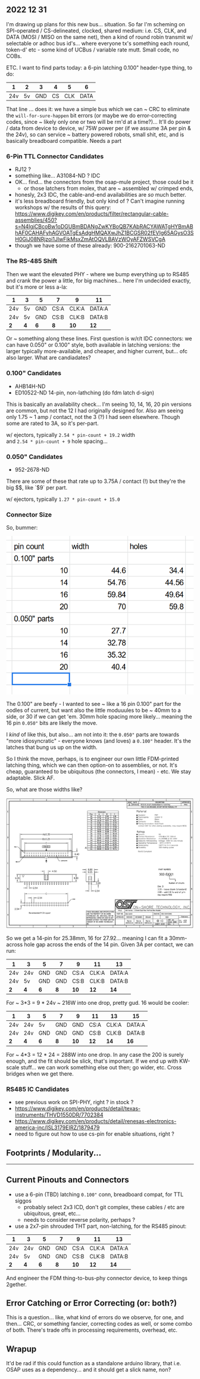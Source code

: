 ## 2022 12 31 

I'm drawing up plans for this new bus... situation. So far I'm scheming on SPI-operated / CS-delineated, clocked, shared medium: i.e. CS, CLK, and DATA (MOSI / MISO on the same net), then a kind of round robin transmit w/ selectable or adhoc bus id's... where everyone tx's something each round, token-d' etc - some kind of UCBus / variable rate mutt. Small code, no COBs.

ETC. I want to find parts today: a 6-pin latching 0.100" header-type thing, to do:

| 1 | 2 | 3 | 4 | 5 | 6 |
| --- | --- | --- | --- | --- | --- |
| 24v | 5v | GND | CS | CLK | DATA | 

That line ... does it: we have a simple bus which we can ~ CRC to eliminate the `will-for-sure-happen` bit errors (or maybe we do error-correcting codes, since ~ likely only one or two will be rm'd at a time?)... It'll do power / data from device to device, w/ 75W power per (if we assume 3A per pin & the 24v), so can service ~ battery powered robots, small shit, etc, and is basically breadboard compatible. Needs a part

### 6-Pin TTL Connector Candidates

- RJ12 ?
- something like... A31084-ND ? IDC 
- OK... find... the connectors from the osap-mule project, those could be it
  - or those latchers from molex, that are ~ assembled w/ crimped ends,
- honesly, 2x3 IDC, the cable-and-end availabilities are *so* much better. 
- it's less breadboard friendly, but only kind of ? Can't imagine running workshops w/ the results of this query: https://www.digikey.com/en/products/filter/rectangular-cable-assemblies/450?s=N4IgjCBcoBw1oDGUBmBDANgZwKYBoQB7KAbRACYAWATgHYBmABhAF0CAHAFyhAGVOATgEsAdgHMQAXwJhZ1BCGSR02fEVIg65AGysO3SH0GiJ08NRjzoi1JlwFikMsxZmAtOQVLBAVzWOyAFZWSVCgA
- though we have some of these already: 900-2162701063-ND 

### The RS-485 Shift 

Then we want the elevated PHY - where we bump everything up to RS485 and crank the power a little, for big machines... here I'm undecided exactly, but it's more or less a-la:

| 1 | 3 | 5 | 7 | 9 | 11 |
| --- | --- | --- | --- | --- | --- |
| 24v | 5v | GND | CS:A | CLK:A | DATA:A | 
| 24v | 5v | GND | CS:B | CLK:B | DATA:B |
| **2** | **4** | **6** | **8** | **10** | **12** |

Or ~ something along these lines. First question is w/r/t IDC connectors: we can have 0.050" or 0.100" style, both available in latching versions: the larger typically more-available, and cheaper, and higher current, but... ofc also larger. What are candiadates?

### 0.100" Candidates 

- AHB14H-ND 
- ED10522-ND 14-pin, non-lathching (do fdm latch d-sign)

This is basically an availability check... I'm seeing 10, 14, 16, 20 pin versions are common, but not the 12 I had originally designed for. Also am seeing only 1.75 ~ 1 amp / contact, not the 3 (?) I had seen elsewhere. Though some are rated to 3A, so it's per-part. 

w/ ejectors, typically `2.54 * pin-count + 19.2` width  
and `2.54 * pin-count + 9` hole spacing... 

### 0.050" Candidates

- 952-2678-ND 

There are some of these that rate up to 3.75A / contact (!) but they're the big $$, like `$9` per part. 

w/ ejectors, typically `1.27 * pin-count + 15.0`

### Connector Size

So, bummer:

![sizes](images/2022-12-31_conn-parts-sizes.png)

The 0.100" are beefy - I wanted to see ~ like a 16 pin 0.100" part for the oodles of current, but want also the little moduuules to be ~ 40mm to a side, or 30 if we can get 'em. 30mm hole spacing more likely... meaning the 16 pin `0.050"` bits are likely the move. 

I *kind* of like this, but also... am not into it: the `0.050"` parts are towards "more idiosyncratic" - everyone knows (and loves) a `0.100"` header. It's the latches that bung us up on the width.

So I think the move, perhaps, is to engineer our own little FDM-printed latching thing, which we can then option-on to assemblies, or not. It's cheap, guaranteed to be ubiquitous (the connectors, I mean) - etc. We stay adaptable. Slick AF. 

So, what are those widths like?

![wdths](images/2022-12-31_conn-nolatch-size.png)

So we get a 14-pin for 25.38mm, 16 for 27.92... meaning I can fit a 30mm-across hole gap across the ends of the 14 pin. Given 3A per contact, we can run:

| 1 | 3 | 5 | 7 | 9 | 11 | 13 |
| --- | --- | --- | --- | --- | --- | --- |
| 24v | 24v | GND | GND | CS:A | CLK:A | DATA:A | 
| 24v | 5v | GND | GND | CS:B | CLK:B | DATA:B |
| **2** | **4** | **6** | **8** | **10** | **12** | **14** |

For ~ 3*3 = 9 * 24v ~ 216W into one drop, pretty gud. 16 would be cooler:

| 1 | 3 | 5 | 7 | 9 | 11 | 13 | 15 |
| --- | --- | --- | --- | --- | --- | --- | --- |
| 24v | 24v | 5v | GND | GND | CS:A | CLK:A | DATA:A | 
| 24v | 24v | GND | GND | GND | CS:B | CLK:B | DATA:B |
| **2** | **4** | **6** | **8** | **10** | **12** | **14** | **16** |

For ~ 4*3 = 12 * 24 = 288W into one drop. In any case the 200 is surely enough, and the fit should be slick, that's important. If we end up with KW-scale stuff... we can work something else out then; go wider, etc. Cross bridges when we get there. 

### RS485 IC Candidates 

- see previous work on SPI-PHY, right ? in stock ? 
- https://www.digikey.com/en/products/detail/texas-instruments/THVD1550DR/7702384 
- https://www.digikey.com/en/products/detail/renesas-electronics-america-inc/ISL3179EIRZ/1879479 
- need to figure out how to use cs-pin for enable situations, right ? 

## Footprints / Modularity... 

--- 

## Current Pinouts and Connectors 

- use a 6-pin (TBD) latching `0.100"` conn, breadboard compat, for TTL siggos
  - probably select 2x3 ICD, don't git complex, these cables / etc are ubiquitous, great, etc... 
  - needs to consider reverse polarity, perhaps ? 
- use a 2x7-pin shrouded THT part, non-latching, for the RS485 pinout:

| 1 | 3 | 5 | 7 | 9 | 11 | 13 |
| --- | --- | --- | --- | --- | --- | --- |
| 24v | 24v | GND | GND | CS:A | CLK:A | DATA:A | 
| 24v | 5v | GND | GND | CS:B | CLK:B | DATA:B |
| **2** | **4** | **6** | **8** | **10** | **12** | **14** |

And engineer the FDM thing-to-bus-phy connector device, to keep things 2gether. 

## Error Catching or Error Correcting (or: both?)

This is a question... like, what kind of errors do we observe, for one, and then... CRC, or something fancier, correcting codes as well, or some combo of both. There's trade offs in processing requirements, overhead, etc. 

## Wrapup 

It'd be rad if this could function as a standalone arduino library, that i.e. OSAP uses as a dependency... and it should get a slick name, non? 